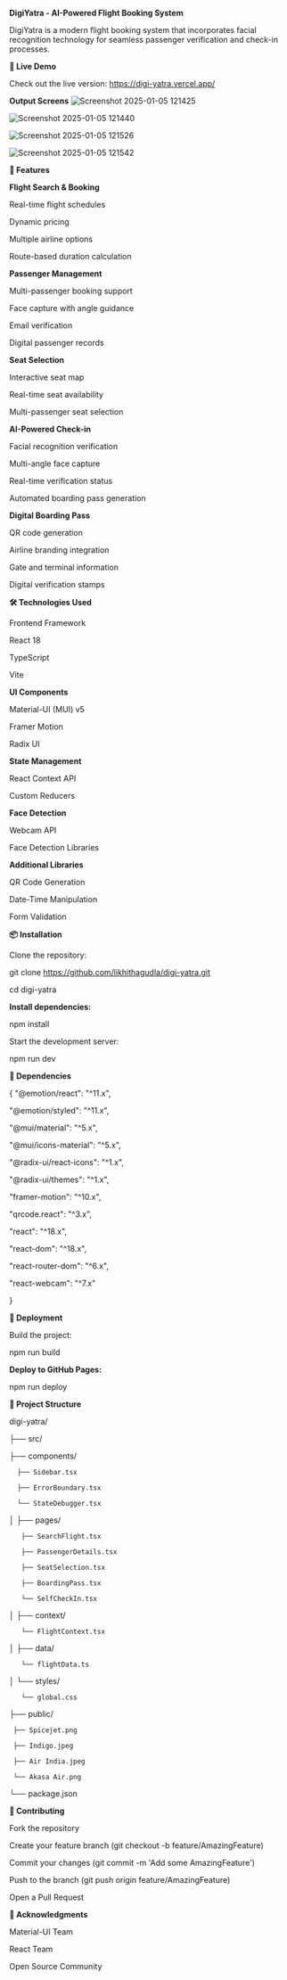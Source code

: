 **DigiYatra - AI-Powered Flight Booking System**

DigiYatra is a modern flight booking system that incorporates facial recognition technology for seamless passenger verification and check-in processes.

**📡 Live Demo**

Check out the live version: https://digi-yatra.vercel.app/

 **Output Screens** 
 ![Screenshot 2025-01-05 121425](https://github.com/user-attachments/assets/4db0ceda-2cea-482c-b029-b100f2675eed)
 
![Screenshot 2025-01-05 121440](https://github.com/user-attachments/assets/aa98d15d-363e-4824-b452-2813178803dd)

![Screenshot 2025-01-05 121526](https://github.com/user-attachments/assets/4ac1b785-0415-4504-a4e9-a0a2e350d6aa)

![Screenshot 2025-01-05 121542](https://github.com/user-attachments/assets/03513d2c-ee5e-4650-9e37-5c8bcad318b9)

**🌟 Features**

**Flight Search & Booking**

Real-time flight schedules

Dynamic pricing

Multiple airline options

Route-based duration calculation

**Passenger Management**

Multi-passenger booking support

Face capture with angle guidance

Email verification

Digital passenger records

**Seat Selection**

Interactive seat map

Real-time seat availability

Multi-passenger seat selection

**AI-Powered Check-in**

Facial recognition verification

Multi-angle face capture

Real-time verification status

Automated boarding pass generation

**Digital Boarding Pass**

QR code generation

Airline branding integration

Gate and terminal information

Digital verification stamps

**🛠️ Technologies Used**

Frontend Framework

React 18

TypeScript

Vite

**UI Components**

Material-UI (MUI) v5

Framer Motion

Radix UI

**State Management**

React Context API

Custom Reducers

**Face Detection**

Webcam API

Face Detection Libraries

**Additional Libraries**

QR Code Generation

Date-Time Manipulation

Form Validation

**📦 Installation**

Clone the repository:

git clone https://github.com/likhithagudla/digi-yatra.git

cd digi-yatra

**Install dependencies:**

npm install

Start the development server:

npm run dev

**🔧 Dependencies**

{
  "@emotion/react": "^11.x",
  
  "@emotion/styled": "^11.x",
  
  "@mui/material": "^5.x",
  
  "@mui/icons-material": "^5.x",
  
  "@radix-ui/react-icons": "^1.x",
  
  "@radix-ui/themes": "^1.x",
  
  "framer-motion": "^10.x",
  
  "qrcode.react": "^3.x",
  
  "react": "^18.x",
  
  "react-dom": "^18.x",
  
  "react-router-dom": "^6.x",
  
  "react-webcam": "^7.x"
  
}

**🚀 Deployment**

Build the project:

npm run build

**Deploy to GitHub Pages:**

npm run deploy

**📁 Project Structure**

digi-yatra/

├── src/

   ├── components/

      ├── Sidebar.tsx

      ├── ErrorBoundary.tsx

      └── StateDebugger.tsx

│   ├── pages/

       ├── SearchFlight.tsx

       ├── PassengerDetails.tsx

       ├── SeatSelection.tsx

       ├── BoardingPass.tsx

       └── SelfCheckIn.tsx

│   ├── context/

       └── FlightContext.tsx

│   ├── data/

       └── flightData.ts

│   └── styles/

       └── global.css
       
├── public/

     ├── Spicejet.png

     ├── Indigo.jpeg

     ├── Air India.jpeg

     └── Akasa Air.png

└── package.json

**🤝 Contributing**

Fork the repository

Create your feature branch (git checkout -b feature/AmazingFeature)

Commit your changes (git commit -m 'Add some AmazingFeature')

Push to the branch (git push origin feature/AmazingFeature)

Open a Pull Request

**🙏 Acknowledgments**

Material-UI Team

React Team

Open Source Community

